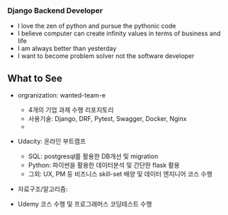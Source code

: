 ### Django Backend Developer
- I love the zen of python and pursue the pythonic code
- I believe computer can create infinity values in terms of business and life
- I am always better than yesterday
- I want to become problem solver not the software developer


## What to See
- orgranization: wanted-team-e
  - 4개의 기업 과제 수행 리포지토리
  - 사용기술: Django, DRF, Pytest, Swagger, Docker, Nginx
  - 
- Udacity: 온라인 부트캠프
   - SQL: postgresql를 활용한 DB개선 및 migration
   - Python: 파이썬을 활용한 데이터분석 및 간단한 flask 활용 
   - 그외: UX, PM 등 비즈니스 skill-set 배양 및 데이터 엔지니어 코스 수행

- 자료구조/알고리즘:
 - Udemy 코스 수행 및 프로그래머스 코딩테스트 수행
